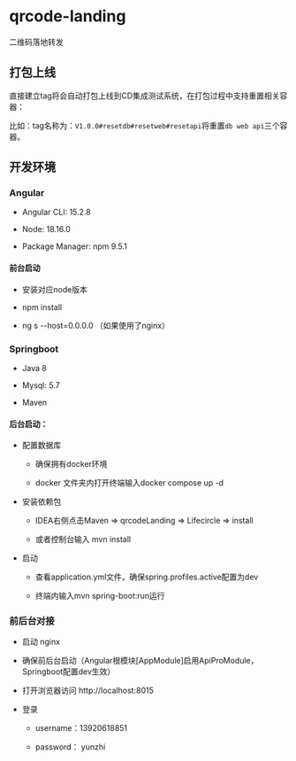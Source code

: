 # qrcode-landing

二维码落地转发

## 打包上线

直接建立tag将会自动打包上线到CD集成测试系统，在打包过程中支持重置相关容器：

比如：tag名称为：`V1.0.0#resetdb#resetweb#resetapi`将重置`db web api`三个容器。

## 开发环境

### Angular

- Angular CLI: 15.2.8

- Node: 18.16.0

- Package Manager: npm 9.5.1

#### 前台启动

- 安装对应node版本

- npm install

- ng s --host=0.0.0.0 （如果使用了nginx）

### Springboot

- Java 8

- Mysql: 5.7

- Maven

#### 后台启动：

- 配置数据库
  
  - 确保拥有docker环境
  
  - docker 文件夹内打开终端输入docker compose up -d

- 安装依赖包
  
  - IDEA右侧点击Maven => qrcodeLanding => Lifecircle => install
  
  - 或者控制台输入 mvn install

- 启动
  
  - 查看application.yml文件，确保spring.profiles.active配置为dev
  
  - 终端内输入mvn spring-boot:run运行

### 前后台对接

- 启动 nginx

- 确保前后台启动（Angular根模块[AppModule]启用ApiProModule，Springboot配置dev生效）

- 打开浏览器访问 http://localhost:8015

- 登录
  
  - username：13920618851
  
  - password： yunzhi
